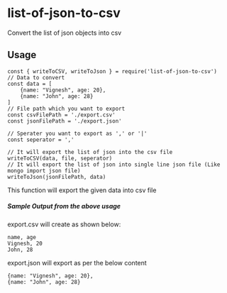 # list-of-json-to-csv
Convert the list of json objects into csv

## Usage
```
const { writeToCSV, writeToJson } = require('list-of-json-to-csv')
// Data to convert
const data = [
    {name: "Vignesh", age: 20},
    {name: "John", age: 28}
]
// File path which you want to export
const csvFilePath = './export.csv'
const jsonFilePath = './export.json'

// Sperater you want to export as ',' or '|'
const seperator = ','

// It will export the list of json into the csv file
writeToCSV(data, file, seperator)
// It will export the list of json into single line json file (Like mongo import json file)
writeToJson(jsonFilePath, data)

```
This function will export the given data into csv file
##### Sample Output from the above usage
export.csv will create as shown below:
```
name, age
Vignesh, 20
John, 28
```
export.json will export as per the below content
```
{name: "Vignesh", age: 20},
{name: "John", age: 28}
```
